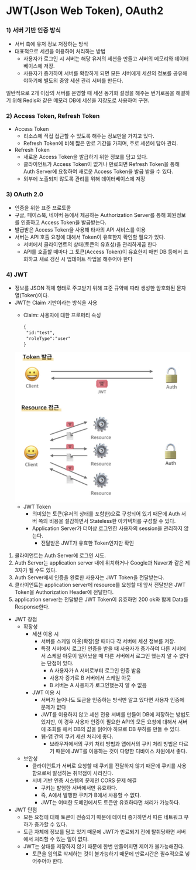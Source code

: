 # JWT(Json Web Token), OAuth2
### 1) 서버 기반 인증 방식
* 서버 측에 유저 정보 저장하는 방식
* 대표적으로 세션을 이용하여 처리하는 방법
    * 사용자가 로그인 시 서버는 해당 유저의 세션을 만들고 서버의 메모리와 데이터베이스에 저장.
    * 사용자가 증가하여 서버를 확장하게 되면 모든 서버에게 세션의 정보를 공유해야하기에 별도의 중앙 세션 관리 서버를 만든다.

일반적으로 2개 이상의 서버를 운영할 때 세션 동기화 설정을 해주는 번거로움을 해결하기 위해 Redis와 같은 메모리 DB에 세션을 저장도로 사용하여 구현.

### 2) Access Token, Refresh Token
* Access Token
  * 리소스에 직접 접근할 수 있도록 해주는 정보만을 가지고 있다.
  * Refresh Token에 비해 짧은 만료 기간을 가지며, 주로 세션에 담아 관리.
* Refresh Token
  * 새로운 Access Token을 발급하기 위한 정보를 담고 있다.
  * 클라이언트가 Access Token이 없거나 만료되면 Refresh Token을 통해 Auth Server에 요청하여 새로운 Access Token을 발급 받을 수 있다.
  * 외부에 노출되지 않도록 관리를 위해 데이터베이스에 저장

### 3) OAuth 2.0
* 인증을 위한 표준 프로토콜
* 구글, 페이스북, 네이버 등에서 제공하는 Authorization Server를 통해 회원정보를 인증하고 Access Token을 발급받는다.
* 발급받은 Access Token을 사용해 타사의 API 서비스를 이용
* 서버는 API 호출 요청에 대해서 Token이 유효한지 확인할 필요가 있다.
  * 서버에서 클라이언트의 상태(토큰의 유효성)을 관리하게끔 한다
  * API를 호출할 때마다 그 토큰(Access Token)이 유효한지 매번 DB 등에서 조회하고 새로 갱신 시 업데이트 작업을 해주어야 한다

### 4) JWT
* 정보를 JSON 객체 형태로 주고받기 위해 표준 규약에 따라 생성한 암호화된 문자열(Token)이다.
* JWT는 Claim 기반이라는 방식을 사용
  * Claim: 사용자에 대한 프로퍼티 속성
    
        {
         "id:"test",
         "roleType":"user"
        }
  
  ![img.png](JWT.png)
  * JWT Token
    * 의미있는 토큰(유저의 상태를 포함한)으로 구성되어 있기 때문에 Auth 서버 쪽의 비용을 절감하면서 Stateless한 아키텍처를 구성할 수 있다.
    * Application Server가 더이상 로그인한 사용자의 session을 관리하지 않는다.
      * 전달받은 JWT가 유효한 Token인지만 확인
1. 클라이언트는 Auth Server에 로그인 시도.
2. Auth Server는 application server 내에 위치하거나 Google과 Naver과 같은 제 3자가 될 수도 있다.
3. Auth Server에서 인증을 완료한 사용자는 JWT Token을 전달받는다.
4. 클라이언트는 application server에 resource를 요청할 때 앞서 전달받은 JWT Token을 Authorization Header에 전달한다.
5. application server는 전달받은 JWT Token이 유효하면 200 ok와 함께 Data를 Response한다.
* JWT 장점
  * 확장성
    * 세션 이용 시
      * 서버를 스케일 아웃(확장)할 때마다 각 서버에 세션 정보를 저장.
      * 특정 서버에서 로그인 인증을 받을 때 사용자가 증가하여 다른 서버에서 스케일 아웃이 일어났을 때 다른 서버에서 로그인 했는지 알 수 없다는 단점이 있다.
        * A 사용자가 A 서버로부터 로그인 인증 받음
        * 사용자 증가로 B 서버에서 스케일 아웃
        * B 서버는 A 사용자가 로그인했는지 알 수 없음
    * JWT 이용 시
      * 서버가 늘어나도 토큰을 인증하는 방식만 알고 있다면 사용자 인증에 문제가 없다
      * JWT를 이용하지 않고 세션 전용 서버를 만들어 DB에 저장하는 방법도 있지만, 이 경우 사용자 인증이 필요한 API의 모든 요청에 대해서 서버에 조회를 해서 DB의 값을 읽어야 하므로 DB 부하를 만들 수 있다.
      * 웹-앱 간의 쿠키 세션 처리에 좋다.
        * 브라우저에서의 쿠키 처리 방법과 앱에서의 쿠키 처리 방법은 다르기 때문에 JWT를 이용하는 것이 다양한 디바이스 차원에서 좋다.
  * 보안성
    * 클라이언트가 서버로 요청할 때 쿠키를 전달하지 않기 때문에 쿠키를 사용함으로써 발생하는 취약점이 사라진다.
    * 서버 기반 인증 시스템의 문제인 CORS 문제 해결
      * 쿠키는 발행한 서버에서만 유효하다.
      * 즉, A에서 발행한 쿠키가 B에서 사용할 수 없다.
      * JWT는 어떠한 도메인에서도 토큰만 유효하다면 처리가 가능하다.
* JWT 단점
  * 모든 요청에 대해 토큰이 전송되기 때문에 데이터 증가하면서 따른 네트워크 부하가 증가할 수 있다.
  * 토큰 자체에 정보를 담고 있기 때문에 JWT가 만료되기 전에 탈취당하면 서버에서 처리할 수 있는 일이 없다.
  * JWT는 상태를 저장하지 않기 때문에 한번 만들어지면 제어가 불가능해진다.
    * 토큰을 임의로 삭제하는 것이 불가능하기 때문에 만료시간은 필수적으로 넣어주어야 한다.

